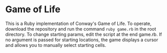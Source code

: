 # Game of Life

This is a Ruby implementation of Conway's Game of Life. To operate, download the repository and run the command `ruby game.rb` in the root directory. To change starting params, edit the script at the end game.rb. If no argument is passed for starting locations, the game displays a cursor and allows you to manually select starting cells.
